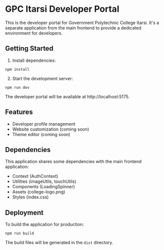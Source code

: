 # GPC Itarsi Developer Portal

This is the developer portal for Government Polytechnic College Itarsi. It's a separate application from the main frontend to provide a dedicated environment for developers.

## Getting Started

1. Install dependencies:
```
npm install
```

2. Start the development server:
```
npm run dev
```

The developer portal will be available at http://localhost:5175.

## Features

- Developer profile management
- Website customization (coming soon)
- Theme editor (coming soon)

## Dependencies

This application shares some dependencies with the main frontend application:
- Context (AuthContext)
- Utilities (imageUtils, touchUtils)
- Components (LoadingSpinner)
- Assets (college-logo.png)
- Styles (index.css)

## Deployment

To build the application for production:
```
npm run build
```

The build files will be generated in the `dist` directory.
